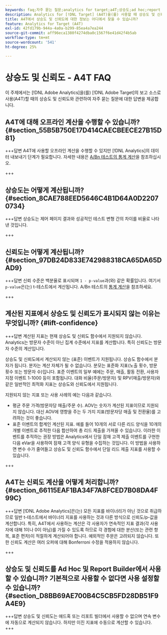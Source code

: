 ```yaml
---
keywords: faq;자주 묻는 질문;analytics for target;a4T;상승도;ad hoc;report builder;신뢰도
description: Analytics for [!DNL Target] (A4T)을(를) 사용할 때 상승도 및 신뢰도에 대한 질문에 대한 답변을 찾아보십시오. A4T를 사용하면  [!DNL Target] 활동에 대한 Analytics 보고를 사용할 수 있습니다.
title: A4T에서 상승도 및 신뢰도에 대한 정보는 어디에서 찾을 수 있습니까?
feature: Analytics for Target (A4T)
exl-id: 42fd179b-944a-4a0a-b299-85ea4a7ea244
source-git-commit: aff96eca1380f4274dba0c1567f6e41d42f4b5ab
workflow-type: tm+mt
source-wordcount: '541'
ht-degree: 25%

---
```


# 상승도 및 신뢰도 - A4T FAQ

이 주제에서는 [!DNL Adobe Analytics]을(를) [!DNL Adobe Target]의 보고 소스로 사용(A4T)할 때의 상승도 및 신뢰도와 관련하여 자주 묻는 질문에 대한 답변을 제공합니다.

## A4T에 대해 오프라인 계산을 수행할 수 있습니까? {#section_55B5B750E17D414CAECBEECE27B15D81}

+++답변
A4T에 사용할 오프라인 계산을 수행할 수 있지만 [!DNL Analytics]의 데이터 내보내기 단계가 필요합니다. 자세한 내용은 [A/Bn 테스트의 통계 계산](/help/main/c-reports/statistical-methodology/statistical-calculations.md)을 참조하십시오.

+++

## 상승도는 어떻게 계산됩니까? {#section_8CAE788EED5646C4B1D64A0D22070734}

+++답변
상승도는 제어 페이지 결과와 성공적인 테스트 변형 간의 차이를 비율로 나타낸 것입니다.

+++

## 신뢰도는 어떻게 계산됩니까? {#section_97DB24D833E742988318CA65DA65DAD9}

+++답변
신뢰 수준은 백분율로 표시되며 `1 - p-value`과(와) 같은 확률입니다. 여기서 `p-value`은(는) t-테스트에서 계산됩니다. A/Bn 테스트의 [통계 계산](/help/main/c-reports/statistical-methodology/statistical-calculations.md)을 참조하세요.

+++

## 계산된 지표에서 상승도 및 신뢰도가 표시되지 않는 이유는 무엇입니까? {#lift-confidence}

+++답변
계산된 지표는 현재 상승도 및 신뢰도 함수에서 지원되지 않습니다. Analytics는 방문자 수준이 아닌 집계 수준에서 지표를 계산합니다. 특히 신뢰도는 방문자 수준의 계산입니다.

상승도 및 신뢰도에서 계산되지 않는 (표준) 이벤트가 지원됩니다. 상승도 함수에서 분자가 됩니다. 분자는 계산 자체가 될 수 없습니다. 분모는 표준화 지표(노출 횟수, 방문 횟수 또는 방문자 수)입니다. 표준 이벤트의 일부 예에는 주문, 매출, 활동 전환, 사용자 지정 이벤트 1-1000 등이 포함됩니다. 대화 비율(주문/방문자) 및 RPV(매출/방문자)와 같은 일반적인 최적화 지표는 상승도와 신뢰도에서 지원됩니다.

지원되지 않는 지표 또는 사용 사례의 예는 다음과 같습니다.

* 평균 주문 가격(방문자당 매출/주문 수). AOV는 숫자가 계산된 지표이므로 지원되지 않습니다. 대신 AOV에 영향을 주는 두 가지 지표(방문자당 매출 및 전환율)를 고려하는 것이 좋습니다.
* 표준 이벤트의 합계인 계산된 지표. 예를 들어 10개의 서로 다른 리드 양식을 10개의 개별 이벤트로 추적한 다음 합산하여 총 리드 제출을 가져올 수 있습니다. 이러한 이벤트를 추적하는 권장 방법은 Analytics에서 단일 잠재 고객 제출 이벤트를 구현한 다음 eVar을 사용하여 잠재 고객 양식 유형을 수집하는 것입니다. 이 방법을 사용하면 변수 수가 줄어들고 상승도 및 신뢰도 함수에서 단일 리드 제출 지표를 사용할 수 있습니다.

+++

## A4T는 신뢰도 계산을 어떻게 처리합니까? {#section_66115EAF1BA34F7A8FCED7B08DA4F99C}

+++답변
[!DNL Adobe Analytics]은(는) 모든 지표를 바이너리가 아닌 것으로 취급하므로 일반 t-테스트에서 바이너리 지표를 사용하는 것과 다른 방식으로 신뢰도/p-값을 계산합니다. 특히, A4T에서 사용하는 계산은 각 사용자가 연속적인 지표 결과(각 사용자에 대해 1이나 0이 아님)를 가질 수 있도록 하므로 각 경험에 대한 분산(또는 관련 항목, 표준 편차)이 적절하게 계산되어야 합니다. 예외적인 주문은 고려되지 않습니다. 또한 신뢰도 계산은 여러 오퍼에 대해 Bonferroni 수정을 적용하지 않습니다.

+++

## 상승도 및 신뢰도를 Ad Hoc 및 Report Builder에서 사용할 수 있습니까? 기본적으로 사용할 수 없다면 사용 설정할 수 있습니까? {#section_D8BB69AE700B4C5CB5FD28DB51F9A4E9}

+++답변
상승도 및 신뢰도는 애드혹 또는 리포트 빌더에서 사용할 수 없으며 연속 변수에 자동으로 계산되지 않습니다. 하지만 이진 지표에 수동으로 계산할 수 있습니다.
+++
